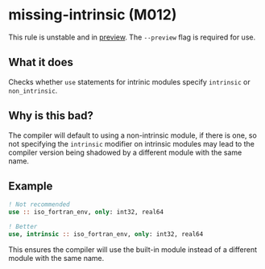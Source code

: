 # missing-intrinsic (M012)
This rule is unstable and in [preview](../preview.md). The `--preview` flag is required for use.

## What it does
Checks whether `use` statements for intrinic modules specify `intrinsic` or
`non_intrinsic`.

## Why is this bad?
The compiler will default to using a non-intrinsic module, if there is one,
so not specifying the `intrinsic` modifier on intrinsic modules may lead to
the compiler version being shadowed by a different module with the same name.

## Example
```f90
! Not recommended
use :: iso_fortran_env, only: int32, real64

! Better
use, intrinsic :: iso_fortran_env, only: int32, real64
```

This ensures the compiler will use the built-in module instead of a different
module with the same name.